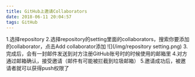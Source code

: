 ```yaml
---
title: GitHub上邀请Collaborators
date: 2018-06-11 20:04:57
tags: GitHub
---
```

1.选择repository
2.选择repository的setting里面的collaborators，搜索你要添加的collaborator，点击Add collaborator添加
![](/img/repository setting.png)
3.完成后，会有一封邮件发送到对方注册GitHub账号时的时候使用的邮箱里
4.对方通过邮箱确认，接受邀请（邮件有可能被拦截到垃圾邮箱）
5.邀请成功后，被邀请者就可以获得push权限了